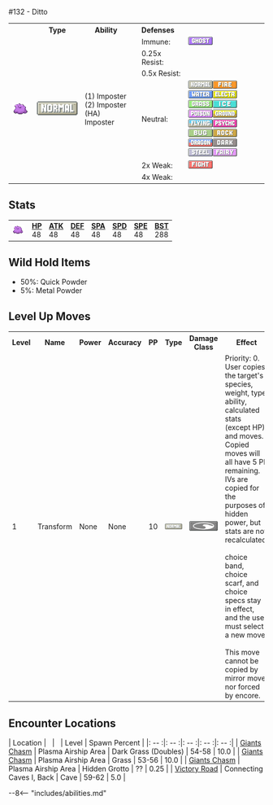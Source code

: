 #132 - Ditto
<table cellspacing="0" cellpadding="0"><tr><th colspan="1" align="center"></th><th colspan="1" align="center">Type</th><th colspan="1" align="center">Ability</th><th colspan="2" align="center">Defenses</th></tr><tr><td rowspan="6"><img src="../../img/animated/132.gif"></td><td rowspan="6"><img src="../../img/type/normal.png"></td><td rowspan="6">(1) Imposter <br> (2) Imposter <br> (HA) Imposter</td><td rowspan="1"><td>Immune:</td><td><img src="../../img/type/ghost.png" width="48"></td></td></tr><tr><td rowspan="1"><td>0.25x Resist:</td><td></td></td></tr><tr><td rowspan="1"><td>0.5x Resist:</td><td></td></td></tr><tr><td rowspan="1"><td>Neutral:</td><td><img src="../../img/type/normal.png" width="48"><img src="../../img/type/fire.png" width="48"><img src="../../img/type/water.png" width="48"><img src="../../img/type/electric.png" width="48"><br><img src="../../img/type/grass.png" width="48"><img src="../../img/type/ice.png" width="48"><img src="../../img/type/poison.png" width="48"><img src="../../img/type/ground.png" width="48"><br><img src="../../img/type/flying.png" width="48"><img src="../../img/type/psychic.png" width="48"><img src="../../img/type/bug.png" width="48"><img src="../../img/type/rock.png" width="48"><br><img src="../../img/type/dragon.png" width="48"><img src="../../img/type/dark.png" width="48"><img src="../../img/type/steel.png" width="48"><img src="../../img/type/fairy.png" width="48"></td></td></tr><tr><td rowspan="1"><td>2x Weak:</td><td><img src="../../img/type/fighting.png" width="48"></td></td></tr><tr><td rowspan="1"><td>4x Weak:</td><td></td></td></tr></table>

## Stats
<table class="stat"><tr><td class="stat-icon-single"><img src="../../img/animated/132.gif" width="25"></td><td class="stat-single"><span style="font-weight:700;"><u>HP</u></span><br>48</td><td class="stat-single"><span style="font-weight:700;"><u>ATK</u></span><br>48</td><td class="stat-single"><span style="font-weight:700;"><u>DEF</u></span><br>48</td><td class="stat-single"><span style="font-weight:700;"><u>SPA</u></span><br>48</td><td class="stat-single"><span style="font-weight:700;"><u>SPD</u></span><br>48</td><td class="stat-single"><span style="font-weight:700;"><u>SPE</u></span><br>48</td><td class="stat-single"><span style="font-weight:700;"><u>BST</u></span><br>288</td></tr></table>



## Wild Hold Items
- 50%: Quick Powder
- 5%: Metal Powder


## Level Up Moves
<table><th>Level</th><th>Name</th><th>Power</th><th>Accuracy</th><th>PP</th><th>Type</th><th>Damage Class</th><th>Effect</th>
<tr><td>1</td><td>Transform</td><td>None</td><td>None</td><td>10</td><td><img src="../../img/type/normal.png"></td><td><img src="../../img/type/status.png"></td><td>Priority: 0. User copies the target's species, weight, type, ability, calculated stats (except HP), and moves.  Copied moves will all have 5 PP remaining.  IVs are copied for the purposes of hidden power, but stats are not recalculated.<br><br>choice band, choice scarf, and choice specs stay in effect, and the user must select a new move.<br><br>This move cannot be copied by mirror move, nor forced by encore.</td></tr>
</table>

## Encounter Locations

| Location | &nbsp; | &nbsp; | Level | Spawn Percent |
|: -- :|: -- :|: -- :|: -- :|: -- :|
| [Giants Chasm] | Plasma Airship Area | Dark Grass (Doubles) | 54-58 | 10.0 |
| [Giants Chasm] | Plasma Airship Area | Grass | 53-56 | 10.0 |
| [Giants Chasm] | Plasma Airship Area | Hidden Grotto | ?? | 0.25 |
| [Victory Road] | Connecting Caves I, Back | Cave | 59-62 | 5.0 |

--8<-- "includes/abilities.md"


[Victory Road]: ../../wildareas/Victory_Road/
[Giants Chasm]: ../../wildareas/Giants_Chasm/
